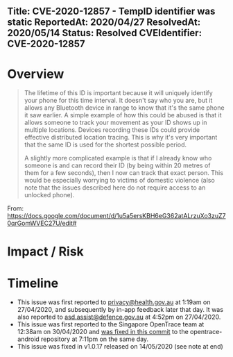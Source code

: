 Title: CVE-2020-12857 - TempID identifier was static
ReportedAt: 2020/04/27
ResolvedAt: 2020/05/14
Status: Resolved
CVEIdentifier: CVE-2020-12857
---

# Overview

> The lifetime of this ID is important because it will uniquely identify your phone for this time interval. It doesn't say who you are, but it allows any Bluetooth device in range to know that it's the same phone it saw earlier. A simple example of how this could be abused is that it allows someone to track your movement as your ID shows up in multiple locations. Devices recording these IDs could provide effective distributed location tracing. This is why it's very important that the same ID is used for the shortest possible period.
> 
> A slightly more complicated example is that if I already know who someone is and can record their ID (by being within 20 metres of them for a few seconds), then I now can track that exact person. This would be especially worrying to victims of domestic violence (also note that the issues described here do not require access to an unlocked phone).

From: https://docs.google.com/document/d/1u5a5ersKBH6eG362atALrzuXo3zuZ70qrGomWVEC27U/edit#

# Impact / Risk

<?# Twitter 1261109574263730177 /?>

# Timeline

- This issue was first reported to privacy@health.gov.au at 1:19am on 27/04/2020, and subsequently by in-app feedback later that day. It was also reported to asd.assist@defence.gov.au at 4:52pm on 27/04/2020.
- This issue was first reported to the Singapore OpenTrace team at 12:38am on 30/04/2020 and [was fixed in this commit](https://github.com/opentrace-community/opentrace-android/commit/0c7f7f6c4b265140f86b91f8e9e1ec70f5cd67ba) to the opentrace-android repository at 7:11pm on the same day.
- This issue was fixed in v1.0.17 released on 14/05/2020 (see note at end)
